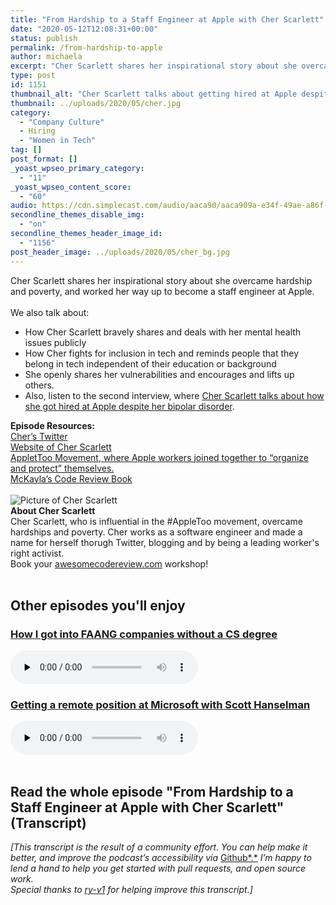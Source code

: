 ```yaml
---
title: "From Hardship to a Staff Engineer at Apple with Cher Scarlett"
date: "2020-05-12T12:08:31+00:00"
status: publish
permalink: /from-hardship-to-apple
author: michaela
excerpt: "Cher Scarlett shares her inspirational story about she overcame hardship and poverty, and worked her way up to now be a staff engineer at Apple."
type: post
id: 1151
thumbnail_alt: "Cher Scarlett talks about getting hired at Apple despite her bipolar disorder"
thumbnail: ../uploads/2020/05/cher.jpg
category:
  - "Company Culture"
  - Hiring
  - "Women in Tech"
tag: []
post_format: []
_yoast_wpseo_primary_category:
  - "11"
_yoast_wpseo_content_score:
  - "60"
audio: https://cdn.simplecast.com/audio/aaca90/aaca909a-e34f-49ae-a86f-f59e4fa807f0/ccd5a84b-e404-41ac-b860-0ab3e2bfd56e/cher-scarlett-part-1-ready_tc.mp3
secondline_themes_disable_img:
  - "on"
secondline_themes_header_image_id:
  - "1156"
post_header_image: ../uploads/2020/05/cher_bg.jpg
---
```


<div class="episode-about">
Cher Scarlett shares her inspirational story about she overcame hardship and poverty, and worked her way up to become a staff engineer at Apple.
<br/> <br/>We also talk about:
<ul>
<li> How Cher Scarlett bravely shares and deals with her mental health issues publicly</li>
<li> How Cher fights for inclusion in tech and reminds people that they belong in tech independent of their education or background</li>
<li> She openly shares her vulnerabilities and encourages and lifts up others. </li>
<li> Also, listen to the second interview, where <a href="https://www.software-engineering-unlocked.com/disability-at-apple/">Cher Scarlett talks about how she got hired at Apple despite her bipolar disorder</a>.</li>
</ul>

</div>
<div class=" episode-links">
<b>Episode Resources:</b><br/>
<a href="https://twitter.com/CHERdotdev">Cher’s Twitter</a><br/>
<a href="https://cher.dev/">Website of Cher Scarlett</a><br/>
<a href="https://earthweb.com/appletoo/">AppletToo Movement, where Apple workers joined together to “organize and protect” themselves.</a></br> 
<a href="https://www.michaelagreiler.com/code-review-book/">McKayla’s Code Review Book</a><br/>
</div>
<br/>

<div class="row pt-2 align-items-center">
<div class="col-4 guest-picture">
<img src="../uploads/2020/05/cher.jpg" alt="Picture of Cher Scarlett"/>
</div>
<div class="col-8 guest-about">
<b>About Cher Scarlett</b><br/>
Cher Scarlett, who is influential in the #AppleToo movement, overcame hardships and poverty. 
Cher works as a software engineer and made a name for herself thorugh Twitter, blogging and by being a leading worker's right activist.
</div>
</div>

<div class="sponsorship">
Book your <a href="https://www.michaelagreiler.com/workshops">awesomecodereview.com</a> workshop!
</div> 
<br/>
<div>
  <h2>Other episodes you'll enjoy</h2>
    <div class="row-md-6">
      <div class="row g-0 border rounded overflow-hidden flex-md-row mb-4 shadow-sm h-md-250 position-relative">
          <div class="col p-4 d-flex flex-column position-static">
            <h3 class="mb-0"><a href="https://software-engineering-unlocked.com/faang-job-without-cs-degree/">How I got into FAANG companies without a CS degree</a></h3>
  <audio controls preload="none">
                <source src="https://cdn.simplecast.com/audio/aaca909a-e34f-49ae-a86f-f59e4fa807f0/episodes/2ec3af9e-9a17-4ccd-95df-0e9b1a03ecc6/audio/66ec2bf9-b1d0-4ae3-868e-9017bb8cc4ee/default_tc.mp3" />
              </audio>
          </div>
        </div>
      </div>
    <div class="row-md-6">
      <div class="row g-0 border rounded overflow-hidden flex-md-row mb-4 shadow-sm h-md-250 position-relative">
          <div class="col p-4 d-flex flex-column position-static">
            <h3 class="mb-0"><a href="https://software-engineering-unlocked.com/episode-2-scott-hanselman/">Getting a remote position at Microsoft with Scott Hanselman</a></h3>
  <audio controls preload="none">
                <source src="https://cdn.simplecast.com/audio/aaca90/aaca909a-e34f-49ae-a86f-f59e4fa807f0/b94c57a5-9afe-4853-be2f-b4d147fb62bf/scott_episode2_ready_tc.mp3" />
              </audio>
          </div>
        </div>
      </div>
</div>
<br/>

## Read the whole episode "From Hardship to a Staff Engineer at Apple with Cher Scarlett" (Transcript)

_\[This transcript is the result of a community effort. You can help make it better, and improve the podcast’s accessibility via_ [Github*.*](https://github.com/mgreiler/se-unlocked/tree/master/Transcripts) _I’m happy to lend a hand to help you get started with pull requests, and open source work._  
_Special thanks to [ry-v1](https://github.com/ry-v1)_ _for helping improve this transcript.\]_
